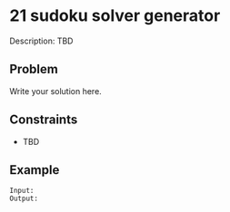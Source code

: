 # 21 sudoku solver generator

Description: TBD

## Problem

Write your solution here.

## Constraints

- TBD

## Example

```
Input:
Output:
```
